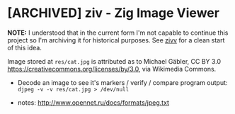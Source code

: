 # [ARCHIVED] ziv - Zig Image Viewer

**NOTE:** I understood that in the current form I'm not capable to continue this project so I'm archiving it for historical purposes. See [zivv](https://github.com/erplsf/zivz) for a clean start of this idea.

Image stored at `res/cat.jpg` is attributed as to Michael Gäbler, CC BY 3.0 <https://creativecommons.org/licenses/by/3.0>, via Wikimedia Commons.

* Decode an image to see it's markers / verify / compare program output: `djpeg -v -v res/cat.jpg > /dev/null`

* notes: http://www.opennet.ru/docs/formats/jpeg.txt
